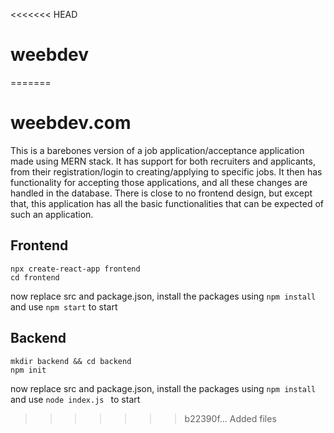 <<<<<<< HEAD
# weebdev
=======
# weebdev.com

This is a barebones version of a job application/acceptance application made using MERN stack. It has support for both recruiters and applicants, from their registration/login to creating/applying to specific jobs. It then has functionality for accepting those applications, and all these changes are handled in the database. There is close to no frontend design, but except that, this application has all the basic functionalities that can be expected of such an application.

## Frontend

```
npx create-react-app frontend
cd frontend
```
now replace src and package.json, install the packages using ```npm install``` and use ```npm start``` to start

## Backend

```
mkdir backend && cd backend
npm init
```
now replace src and package.json, install the packages using ```npm install``` and use ```node index.js ``` to start
>>>>>>> b22390f... Added files
